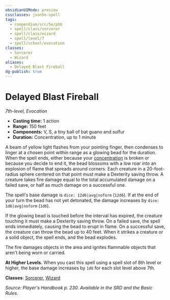 ```yaml
---
obsidianUIMode: preview
cssclasses: json5e-spell
tags:
  - compendium/src/5e/phb
  - spell/class/sorcerer
  - spell/class/wizard
  - spell/level/7
  - spell/school/evocation
classes:
  - Sorcerer
  - Wizard
aliases:
  - Delayed Blast Fireball
dg-publish: true
---
```

# Delayed Blast Fireball
*7th-level, Evocation*  

- **Casting time:** 1 action
- **Range:** 150 feet
- **Components:** V, S, a tiny ball of bat guano and sulfur
- **Duration:** Concentration, up to 1 minute

A beam of yellow light flashes from your pointing finger, then condenses to linger at a chosen point within range as a glowing bead for the duration. When the spell ends, either because your [concentration](/3-Mechanics/CLI/rules/conditions.md#concentration) is broken or because you decide to end it, the bead blossoms with a low roar into an explosion of flame that spreads around corners. Each creature in a 20-foot-radius sphere centered on that point must make a Dexterity saving throw. A creature takes fire damage equal to the total accumulated damage on a failed save, or half as much damage on a successful one.

The spell's base damage is `dice: 12d6|avg|noform` (`12d6`). If at the end of your turn the bead has not yet detonated, the damage increases by `dice: 1d6|avg|noform` (`1d6`).

If the glowing bead is touched before the interval has expired, the creature touching it must make a Dexterity saving throw. On a failed save, the spell ends immediately, causing the bead to erupt in flame. On a successful save, the creature can throw the bead up to 40 feet. When it strikes a creature or a solid object, the spell ends, and the bead explodes.

The fire damages objects in the area and ignites flammable objects that aren't being worn or carried.

**At Higher Levels.** When you cast this spell using a spell slot of 8th level or higher, the base damage increases by `1d6` for each slot level above 7th.

**Classes**: [Sorcerer](/Admin/CLI/classes/sorcerer.md), [Wizard](/Admin/CLI/classes/wizard.md)

*Source: Player's Handbook p. 230. Available in the SRD and the Basic Rules.*